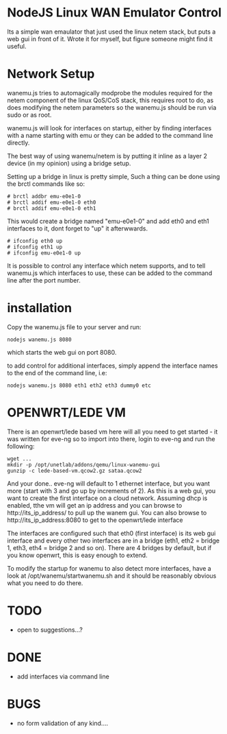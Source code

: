 NodeJS Linux WAN Emulator Control
=================================

Its a simple wan emaulator that just used the linux netem stack, but puts a web gui in front of it.
Wrote it for myself, but figure someone might find it useful.



Network Setup
=============

wanemu.js tries to automagically modprobe the modules required for the netem component of the linux
QoS/CoS stack, this requires root to do, as does modifying the netem parameters so the wanemu.js 
should be run via sudo or as root. 

wanemu.js will look for interfaces on startup, either by finding interfaces with a name starting
with emu or they can be added to the command line directly.

The best way of using wanemu/netem is by putting it inline as a layer 2 device (in my opinion) using
a bridge setup.

Setting up a bridge in linux is pretty simple, Such a thing can be done using the brctl commands 
like so:

	# brctl addbr emu-e0e1-0
	# brctl addif emu-e0e1-0 eth0
	# brctl addif emu-e0e1-0 eth1

This would create a bridge named "emu-e0e1-0" and add eth0 and eth1 interfaces to it, dont forget
to "up" it afterwwards.

	# ifconfig eth0 up
	# ifconfig eth1 up
	# ifconfig emu-e0e1-0 up

It is possible to control any interface which netem supports, and to tell wanemu.js which interfaces
to use, these can be added to the command line after the port number.

installation
============

Copy the wanemu.js file to your server and run:

	nodejs wanemu.js 8080

which starts the web gui on port 8080.

to add control for additional interfaces, simply append the interface names to the end of the command line, i.e:

	nodejs wanemu.js 8080 eth1 eth2 eth3 dummy0 etc


OPENWRT/LEDE VM
===============

There is an openwrt/lede based vm here will all you need to get started - it was written for eve-ng so to import
into there, login to eve-ng and run the following:

	wget ...
	mkdir -p /opt/unetlab/addons/qemu/linux-wanemu-gui
	gunzip -c lede-based-vm.qcow2.gz sataa.qcow2
	
And your done.. eve-ng will default to 1 ethernet interface, but you want more (start with 3 and go up by
increments of 2). As this is a web gui, you want to create the first interface on a cloud network. Assuming
dhcp is enabled, tthe vm will get an ip address and you can browse to http://its_ip_address/ to pull up 
the wanem gui. You can also browse to http://its_ip_address:8080 to get to the openwrt/lede interface

The interfaces are configured such that eth0 (first interface) is its web gui interface and every other
two interfaces are in a bridge (eth1, eth2 = bridge 1, eth3, eth4 = bridge 2 and so on). There are 4 bridges
by default, but if you know openwrt, this is easy enough to extend. 

To modify the startup for wanemu to also detect more interfaces, have a look at /opt/wanemu/startwanemu.sh
and it should be reasonably obvious what you need to do there.


TODO
====
- open to suggestions...?


DONE
====
- add interfaces via command line


BUGS
====

 - no form validation of any kind....
